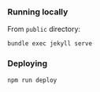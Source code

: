 ### Running locally

From `public` directory:
```
bundle exec jekyll serve
```


### Deploying

```
npm run deploy
```